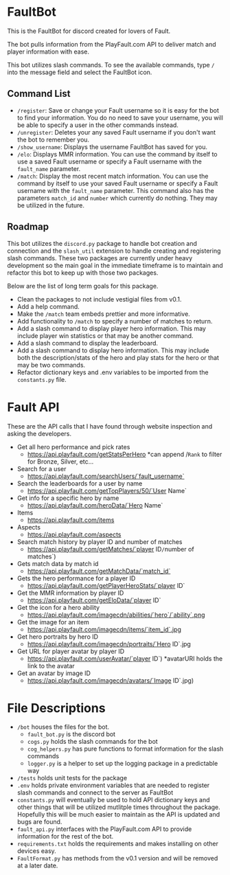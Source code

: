 # FaultBot
This is the FaultBot for discord created for lovers of Fault.

The bot pulls information from the PlayFault.com API to deliver match and player information with ease.

This bot utilizes slash commands. To see the available commands, type `/` into the message field and select the FaultBot icon.

## Command List
 - `/register`: Save or change your Fault username so it is easy for the bot to find your information. You do no need to save your username, you will be able to specify a user in the other commands instead.
 - `/unregister`: Deletes your any saved Fault username if you don't want the bot to remember you.
 - `/show_username`: Displays the username FaultBot has saved for you.
 - `/elo`: Displays MMR information. You can use the command by itself to use a saved Fault username or specify a Fault username with the `fault_name` parameter.
 - `/match`: Display the most recent match information. You can use the command by itself to use your saved Fault username or specify a Fault username with the `fault_name` parameter. This command also has the parameters `match_id` and `number` which currently do nothing. They may be utilized in the future.

## Roadmap
This bot utilizes the `discord.py` package to handle bot creation and connection and the `slash_util` extension to handle creating and registering slash commands. These two packages are currently under heavy development so the main goal in the immediate timeframe is to maintain and refactor this bot to keep up with those two packages. 

Below are the list of long term goals for this package.
 - Clean the packages to not include vestigial files from v0.1.
 - Add a help command.
 - Make the `/match` team embeds prettier and more informative.
 - Add functionality to `/match` to specify a number of matches to return.
 - Add a slash command to display player hero information. This may include player win statistics or that may be another command.
 - Add a slash command to display the leaderboard.
 - Add a slash command to display hero information. This may include both the description/stats of the hero and play stats for the hero or that may be two commands.
 - Refactor dictionary keys and .env variables to be imported from the `constants.py` file.


# Fault API
These are the API calls that I have found through website inspection and asking the developers.
  - Get all hero performance and pick rates 
    - https://api.playfault.com/getStatsPerHero *can append /`Rank` to filter for Bronze, Silver, etc...
  - Search for a user 
    - https://api.playfault.com/searchUsers/`fault_username`
  - Search the leaderboards for a user by name
    - https://api.playfault.com/getTopPlayers/50/`User Name`
  - Get info for a specific hero by name
    - https://api.playfault.com/heroData/`Hero Name`
  - Items
    - https://api.playfault.com/items
  - Aspects
    - https://api.playfault.com/aspects
  - Search match history by player ID and number of matches
    - https://api.playfault.com/getMatches/`player ID`/`number of matches`)
  - Gets match data by match id
    - https://api.playfault.com/getMatchData/`match_id`
  - Gets the hero performance for a player ID
    - https://api.playfault.com/getPlayerHeroStats/`player ID`
  - Get the MMR information by player ID
    - https://api.playfault.com/getEloData/`player ID`
  - Get the icon for a hero ability
    - https://api.playfault.com/imagecdn/abilities/`hero`/`ability`.png
  - Get the image for an item
    - https://api.playfault.com/imagecdn/items/`item_id`.jpg
  - Get hero portraits by hero ID
    - https://api.playfault.com/imagecdn/portraits/`Hero ID`.jpg
  - Get URL for player avatar by player ID
    - https://api.playfault.com/userAvatar/`player ID`) *avatarURI holds the link to the avatar
  - Get an avatar by image ID
    - https://api.playfault.com/imagecdn/avatars/`Image ID`.jpg)


# File Descriptions
- `/bot` houses the files for the bot.
  - `fault_bot.py` is the discord bot
  - `cogs.py` holds the slash commands for the bot
  - `cog_helpers.py` has pure functions to format information for the slash commands
  - `logger.py` is a helper to set up the logging package in a predictable way
- `/tests` holds unit tests for the package
- `.env` holds private environment variables that are needed to register slash commands and connect to the server as FaultBot
- `constants.py` will eventually be used to hold API dictionary keys and other things that will be utilized mutlitple times throughout the package. Hopefully this will be much easier to maintain as the API is updated and bugs are found.
- `fault_api.py` interfaces with the PlayFault.com API to provide information for the rest of the bot.
- `requirements.txt` holds the requirements and makes installing on other devices easy.
- `FaultFormat.py` has methods from the v0.1 version and will be removed at a later date.